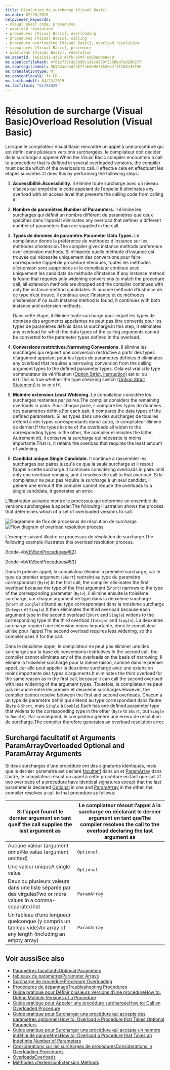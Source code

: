 ```yaml
---
title: Résolution de surcharge (Visual Basic)
ms.date: 07/20/2015
helpviewer_keywords:
- Visual Basic code, procedures
- overload resolution
- procedures [Visual Basic], overloading
- procedures [Visual Basic], calling
- procedure overloading [Visual Basic], overload resolution
- signatures [Visual Basic], procedure
- overloads [Visual Basic], resolution
ms.assetid: 766115d1-4352-45fb-859f-6063e0de0ec0
ms.openlocfilehash: 4f81c7377423899c142c4270f325bbd7ed20b877
ms.sourcegitcommit: 9b552addadfb57fab0b9e7852ed4f1f1b8a42f8e
ms.translationtype: MT
ms.contentlocale: fr-FR
ms.lasthandoff: 04/23/2019
ms.locfileid: "61792029"
---
```

# <a name="overload-resolution-visual-basic"></a><span data-ttu-id="d9051-102">Résolution de surcharge (Visual Basic)</span><span class="sxs-lookup"><span data-stu-id="d9051-102">Overload Resolution (Visual Basic)</span></span>
<span data-ttu-id="d9051-103">Lorsque le compilateur Visual Basic rencontre un appel à une procédure qui est défini dans plusieurs versions surchargées, le compilateur doit décider de la surcharge à appeler.</span><span class="sxs-lookup"><span data-stu-id="d9051-103">When the Visual Basic compiler encounters a call to a procedure that is defined in several overloaded versions, the compiler must decide which of the overloads to call.</span></span> <span data-ttu-id="d9051-104">Il effectue cela en effectuant les étapes suivantes :</span><span class="sxs-lookup"><span data-stu-id="d9051-104">It does this by performing the following steps:</span></span>  
  
1. <span data-ttu-id="d9051-105">**Accessibilité.**</span><span class="sxs-lookup"><span data-stu-id="d9051-105">**Accessibility.**</span></span> <span data-ttu-id="d9051-106">Il élimine toute surcharge avec un niveau d’accès qui empêche le code appelant de l’appeler.</span><span class="sxs-lookup"><span data-stu-id="d9051-106">It eliminates any overload with an access level that prevents the calling code from calling it.</span></span>  
  
2. <span data-ttu-id="d9051-107">**Nombre de paramètres.**</span><span class="sxs-lookup"><span data-stu-id="d9051-107">**Number of Parameters.**</span></span> <span data-ttu-id="d9051-108">Il élimine les surcharges qui définit un nombre différent de paramètres que ceux spécifiés dans l’appel.</span><span class="sxs-lookup"><span data-stu-id="d9051-108">It eliminates any overload that defines a different number of parameters than are supplied in the call.</span></span>  
  
3. <span data-ttu-id="d9051-109">**Types de données de paramètre.**</span><span class="sxs-lookup"><span data-stu-id="d9051-109">**Parameter Data Types.**</span></span> <span data-ttu-id="d9051-110">Le compilateur donne la préférence de méthodes d’instance sur les méthodes d’extension.</span><span class="sxs-lookup"><span data-stu-id="d9051-110">The compiler gives instance methods preference over extension methods.</span></span> <span data-ttu-id="d9051-111">Si n’importe quelle méthode d’instance est trouvée qui nécessite uniquement des conversions pour faire correspondre l’appel de procédure étendues, toutes les méthodes d’extension sont supprimées et le compilateur continue avec uniquement les candidats de méthode d’instance.</span><span class="sxs-lookup"><span data-stu-id="d9051-111">If any instance method is found that requires only widening conversions to match the procedure call, all extension methods are dropped and the compiler continues with only the instance method candidates.</span></span> <span data-ttu-id="d9051-112">Si aucune méthode d’instance de ce type n’est trouvé, il continue avec l’instance et de méthodes d’extension.</span><span class="sxs-lookup"><span data-stu-id="d9051-112">If no such instance method is found, it continues with both instance and extension methods.</span></span>  
  
     <span data-ttu-id="d9051-113">Dans cette étape, il élimine toute surcharge pour lequel les types de données des arguments appelantes ne peut pas être convertis pour les types de paramètres définis dans la surcharge.</span><span class="sxs-lookup"><span data-stu-id="d9051-113">In this step, it eliminates any overload for which the data types of the calling arguments cannot be converted to the parameter types defined in the overload.</span></span>  
  
4. <span data-ttu-id="d9051-114">**Conversions restrictives.**</span><span class="sxs-lookup"><span data-stu-id="d9051-114">**Narrowing Conversions.**</span></span> <span data-ttu-id="d9051-115">Il élimine les surcharges qui requiert une conversion restrictive à partir des types d’argument appelant pour les types de paramètres définies.</span><span class="sxs-lookup"><span data-stu-id="d9051-115">It eliminates any overload that requires a narrowing conversion from the calling argument types to the defined parameter types.</span></span> <span data-ttu-id="d9051-116">Cela est vrai si le type commutateur de vérification ([Option Strict, instruction](../../../../visual-basic/language-reference/statements/option-strict-statement.md)) est `On` ou `Off`.</span><span class="sxs-lookup"><span data-stu-id="d9051-116">This is true whether the type checking switch ([Option Strict Statement](../../../../visual-basic/language-reference/statements/option-strict-statement.md)) is `On` or `Off`.</span></span>  
  
5. <span data-ttu-id="d9051-117">**Moindre extension.**</span><span class="sxs-lookup"><span data-stu-id="d9051-117">**Least Widening.**</span></span> <span data-ttu-id="d9051-118">Le compilateur considère les surcharges restantes par paires.</span><span class="sxs-lookup"><span data-stu-id="d9051-118">The compiler considers the remaining overloads in pairs.</span></span> <span data-ttu-id="d9051-119">Pour chaque paire, il compare les types de données des paramètres définis.</span><span class="sxs-lookup"><span data-stu-id="d9051-119">For each pair, it compares the data types of the defined parameters.</span></span> <span data-ttu-id="d9051-120">Si les types dans une des surcharges de tous les s’étend à des types correspondants dans l’autre, le compilateur élimine ce dernier.</span><span class="sxs-lookup"><span data-stu-id="d9051-120">If the types in one of the overloads all widen to the corresponding types in the other, the compiler eliminates the latter.</span></span> <span data-ttu-id="d9051-121">Autrement dit, il conserve la surcharge qui nécessite le moins importante.</span><span class="sxs-lookup"><span data-stu-id="d9051-121">That is, it retains the overload that requires the least amount of widening.</span></span>  
  
6. <span data-ttu-id="d9051-122">**Candidat unique.**</span><span class="sxs-lookup"><span data-stu-id="d9051-122">**Single Candidate.**</span></span> <span data-ttu-id="d9051-123">Il continue à rassembler les surcharges par paires jusqu'à ce que la seule surcharge et il résout l’appel à cette surcharge.</span><span class="sxs-lookup"><span data-stu-id="d9051-123">It continues considering overloads in pairs until only one overload remains, and it resolves the call to that overload.</span></span> <span data-ttu-id="d9051-124">Si le compilateur ne peut pas réduire la surcharge à un seul candidat, il génère une erreur.</span><span class="sxs-lookup"><span data-stu-id="d9051-124">If the compiler cannot reduce the overloads to a single candidate, it generates an error.</span></span>  
  
 <span data-ttu-id="d9051-125">L’illustration suivante montre le processus qui détermine un ensemble de versions surchargées à appeler.</span><span class="sxs-lookup"><span data-stu-id="d9051-125">The following illustration shows the process that determines which of a set of overloaded versions to call.</span></span>  
  
 <span data-ttu-id="d9051-126">![Diagramme de flux de processus de résolution de surcharge](./media/overload-resolution/determine-overloaded-version.gif "résolution parmi des versions surchargées")</span><span class="sxs-lookup"><span data-stu-id="d9051-126">![Flow diagram of overload resolution process](./media/overload-resolution/determine-overloaded-version.gif "Resolving among overloaded versions")</span></span>    
  
 <span data-ttu-id="d9051-127">L’exemple suivant illustre ce processus de résolution de surcharge.</span><span class="sxs-lookup"><span data-stu-id="d9051-127">The following example illustrates this overload resolution process.</span></span>  
  
 [!code-vb[VbVbcnProcedures#62](~/samples/snippets/visualbasic/VS_Snippets_VBCSharp/VbVbcnProcedures/VB/Class1.vb#62)]  
  
 [!code-vb[VbVbcnProcedures#63](~/samples/snippets/visualbasic/VS_Snippets_VBCSharp/VbVbcnProcedures/VB/Class1.vb#63)]  
  
 <span data-ttu-id="d9051-128">Dans le premier appel, le compilateur élimine la première surcharge, car le type du premier argument (`Short`) restreint au type du paramètre correspondant (`Byte`).</span><span class="sxs-lookup"><span data-stu-id="d9051-128">In the first call, the compiler eliminates the first overload because the type of the first argument (`Short`) narrows to the type of the corresponding parameter (`Byte`).</span></span> <span data-ttu-id="d9051-129">Il élimine ensuite la troisième surcharge, car chaque argument de type dans la deuxième surcharge (`Short` et `Single`) s’étend au type correspondant dans la troisième surcharge (`Integer` et `Single`).</span><span class="sxs-lookup"><span data-stu-id="d9051-129">It then eliminates the third overload because each argument type in the second overload (`Short` and `Single`) widens to the corresponding type in the third overload (`Integer` and `Single`).</span></span> <span data-ttu-id="d9051-130">La deuxième surcharge requiert une extension moins importante, donc le compilateur utilise pour l’appel.</span><span class="sxs-lookup"><span data-stu-id="d9051-130">The second overload requires less widening, so the compiler uses it for the call.</span></span>  
  
 <span data-ttu-id="d9051-131">Dans le deuxième appel, le compilateur ne peut pas éliminer une des surcharges sur la base de conversions restrictives.</span><span class="sxs-lookup"><span data-stu-id="d9051-131">In the second call, the compiler cannot eliminate any of the overloads on the basis of narrowing.</span></span> <span data-ttu-id="d9051-132">Il élimine la troisième surcharge pour la même raison, comme dans le premier appel, car elle peut appeler la deuxième surcharge avec une extension moins importante des types d’arguments.</span><span class="sxs-lookup"><span data-stu-id="d9051-132">It eliminates the third overload for the same reason as in the first call, because it can call the second overload with less widening of the argument types.</span></span> <span data-ttu-id="d9051-133">Toutefois, le compilateur ne peut pas résoudre entre les premier et deuxième surcharges.</span><span class="sxs-lookup"><span data-stu-id="d9051-133">However, the compiler cannot resolve between the first and second overloads.</span></span> <span data-ttu-id="d9051-134">Chacun a un type de paramètre défini qui s’étend au type correspondant dans l’autre (`Byte` à `Short`, mais `Single` à `Double`).</span><span class="sxs-lookup"><span data-stu-id="d9051-134">Each has one defined parameter type that widens to the corresponding type in the other (`Byte` to `Short`, but `Single` to `Double`).</span></span> <span data-ttu-id="d9051-135">Par conséquent, le compilateur génère une erreur de résolution de surcharge.</span><span class="sxs-lookup"><span data-stu-id="d9051-135">The compiler therefore generates an overload resolution error.</span></span>  
  
## <a name="overloaded-optional-and-paramarray-arguments"></a><span data-ttu-id="d9051-136">Surchargé facultatif et Arguments ParamArray</span><span class="sxs-lookup"><span data-stu-id="d9051-136">Overloaded Optional and ParamArray Arguments</span></span>  
 <span data-ttu-id="d9051-137">Si deux surcharges d’une procédure ont des signatures identiques, mais que le dernier paramètre est déclaré [facultatif](../../../../visual-basic/language-reference/modifiers/optional.md) dans un et [ParamArray](../../../../visual-basic/language-reference/modifiers/paramarray.md) dans l’autre, le compilateur résout un appel à cette procédure en tant que suit :</span><span class="sxs-lookup"><span data-stu-id="d9051-137">If two overloads of a procedure have identical signatures except that the last parameter is declared [Optional](../../../../visual-basic/language-reference/modifiers/optional.md) in one and [ParamArray](../../../../visual-basic/language-reference/modifiers/paramarray.md) in the other, the compiler resolves a call to that procedure as follows:</span></span>  
  
|<span data-ttu-id="d9051-138">Si l’appel fournit le dernier argument en tant que</span><span class="sxs-lookup"><span data-stu-id="d9051-138">If the call supplies the last argument as</span></span>|<span data-ttu-id="d9051-139">Le compilateur résout l’appel à la surcharge en déclarant le dernier argument en tant que</span><span class="sxs-lookup"><span data-stu-id="d9051-139">The compiler resolves the call to the overload declaring the last argument as</span></span>|  
|---|---|  
|<span data-ttu-id="d9051-140">Aucune valeur (argument omis)</span><span class="sxs-lookup"><span data-stu-id="d9051-140">No value (argument omitted)</span></span>|`Optional`|  
|<span data-ttu-id="d9051-141">Une valeur unique</span><span class="sxs-lookup"><span data-stu-id="d9051-141">A single value</span></span>|`Optional`|  
|<span data-ttu-id="d9051-142">Deux ou plusieurs valeurs dans une liste séparée par des virgules</span><span class="sxs-lookup"><span data-stu-id="d9051-142">Two or more values in a comma-separated list</span></span>|`ParamArray`|  
|<span data-ttu-id="d9051-143">Un tableau d’une longueur quelconque (y compris un tableau vide)</span><span class="sxs-lookup"><span data-stu-id="d9051-143">An array of any length (including an empty array)</span></span>|`ParamArray`|  
  
## <a name="see-also"></a><span data-ttu-id="d9051-144">Voir aussi</span><span class="sxs-lookup"><span data-stu-id="d9051-144">See also</span></span>

- [<span data-ttu-id="d9051-145">Paramètres facultatifs</span><span class="sxs-lookup"><span data-stu-id="d9051-145">Optional Parameters</span></span>](./optional-parameters.md)
- [<span data-ttu-id="d9051-146">tableaux de paramètres</span><span class="sxs-lookup"><span data-stu-id="d9051-146">Parameter Arrays</span></span>](./parameter-arrays.md)
- [<span data-ttu-id="d9051-147">Surcharge de procédure</span><span class="sxs-lookup"><span data-stu-id="d9051-147">Procedure Overloading</span></span>](./procedure-overloading.md)
- [<span data-ttu-id="d9051-148">Procédures de dépannage</span><span class="sxs-lookup"><span data-stu-id="d9051-148">Troubleshooting Procedures</span></span>](./troubleshooting-procedures.md)
- [<span data-ttu-id="d9051-149">Guide pratique pour Définir plusieurs Versions d’une procédure</span><span class="sxs-lookup"><span data-stu-id="d9051-149">How to: Define Multiple Versions of a Procedure</span></span>](./how-to-define-multiple-versions-of-a-procedure.md)
- [<span data-ttu-id="d9051-150">Guide pratique pour Appeler une procédure surchargée</span><span class="sxs-lookup"><span data-stu-id="d9051-150">How to: Call an Overloaded Procedure</span></span>](./how-to-call-an-overloaded-procedure.md)
- [<span data-ttu-id="d9051-151">Guide pratique pour Surcharger une procédure qui accepte des paramètres optionnels</span><span class="sxs-lookup"><span data-stu-id="d9051-151">How to: Overload a Procedure that Takes Optional Parameters</span></span>](./how-to-overload-a-procedure-that-takes-optional-parameters.md)
- [<span data-ttu-id="d9051-152">Guide pratique pour Surcharger une procédure qui accepte un nombre indéfini de paramètres</span><span class="sxs-lookup"><span data-stu-id="d9051-152">How to: Overload a Procedure that Takes an Indefinite Number of Parameters</span></span>](./how-to-overload-a-procedure-that-takes-an-indefinite-number-of-parameters.md)
- [<span data-ttu-id="d9051-153">Considérations sur les surcharges de procédures</span><span class="sxs-lookup"><span data-stu-id="d9051-153">Considerations in Overloading Procedures</span></span>](./considerations-in-overloading-procedures.md)
- [<span data-ttu-id="d9051-154">Overloads</span><span class="sxs-lookup"><span data-stu-id="d9051-154">Overloads</span></span>](../../../../visual-basic/language-reference/modifiers/overloads.md)
- [<span data-ttu-id="d9051-155">Méthodes d’extension</span><span class="sxs-lookup"><span data-stu-id="d9051-155">Extension Methods</span></span>](./extension-methods.md)
